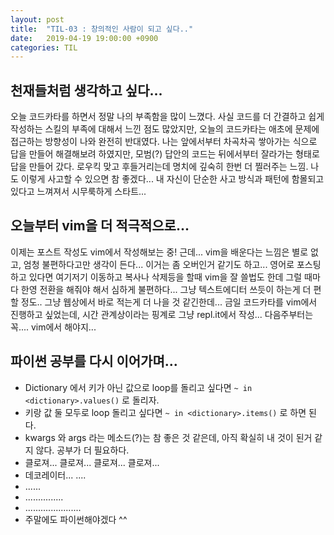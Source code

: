 ```yaml
---
layout: post
title:  "TIL-03 : 창의적인 사람이 되고 싶다.."
date:   2019-04-19 19:00:00 +0900
categories: TIL
---
```



## 천재들처럼 생각하고 싶다...

오늘 코드카타를 하면서 정말 나의 부족함을 많이 느꼈다.
사실 코드를 더 간결하고 쉽게 작성하는 스킬의 부족에 대해서 느낀 점도 많았지만,
오늘의 코드카타는 애초에 문제에 접근하는 방향성이 나와 완전히 반대였다.
나는 앞에서부터 차곡차곡 쌓아가는 식으로 답을 만들어 해결해보려 하였지만,
모범(?) 답안의 코드는 뒤에서부터 잘라가는 형태로 답을 만들어 갔다.
로우킥 맞고 후들거리는데 명치에 깊숙히 한번 더 찔러주는 느낌.
나도 이렇게 사고할 수 있으면 참 좋겠다...
내 자신이 단순한 사고 방식과 패턴에 함몰되고 있다고 느껴져서 시무룩하게 스타트...


## 오늘부터 vim을 더 적극적으로...

이제는 포스트 작성도 vim에서 작성해보는 중! 근데... vim을 배운다는 느낌은 별로 없고,
엄청 불편하다고만 생각이 든다... 이거는 좀 오버인거 같기도 하고...
영어로 포스팅하고 있다면 여기저기 이동하고 복사나 삭제등을 할때 vim을 잘 쓸법도 한데
그럴 때마다 한영 전환을 해줘야 해서 심하게 불편하다... 그냥 텍스트에디터 쓰듯이 하는게 더 편할 정도..
그냥 웹상에서 바로 적는게 더 나을 것 같긴한데...
금일 코드카타를 vim에서 진행하고 싶었는데, 시간 관계상이라는 핑계로 그냥 repl.it에서 작성...
다음주부터는 꼭.... vim에서 해야지...


## 파이썬 공부를 다시 이어가며...

- Dictionary 에서 키가 아닌 값으로 loop를 돌리고 싶다면 `~ in <dictionary>.values()` 로 돌리자.
- 키랑 값 둘 모두로 loop 돌리고 싶다면 `~ in <dictionary>.items()` 로 하면 된다.
- kwargs 와 args 라는 메소드(?)는 참 좋은 것 같은데, 아직 확실히 내 것이 된거 같지 않다. 공부가 더 필요하다.
- 클로져... 클로져... 클로져... 클로져...
- 데코레이터... ....
- ......
- ...............
- ......................
- 주말에도 파이썬해야겠다 ^^
  
